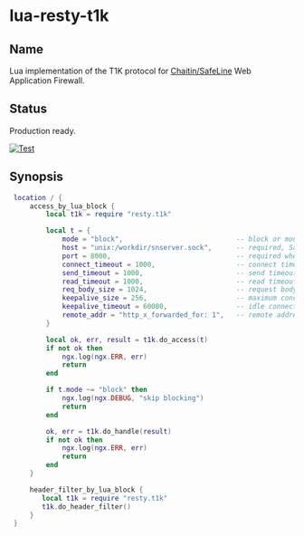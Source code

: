 # lua-resty-t1k

## Name

Lua implementation of the T1K protocol for [Chaitin/SafeLine](https://github.com/chaitin/safeline) Web Application Firewall.

## Status

Production ready.

[![Test](https://github.com/chaitin/lua-resty-t1k/actions/workflows/test.yml/badge.svg)](https://github.com/chaitin/lua-resty-t1k/actions)

## Synopsis

```lua
 location / {
     access_by_lua_block {
         local t1k = require "resty.t1k"

         local t = {
             mode = "block",                            -- block or monitor or off, default off
             host = "unix:/workdir/snserver.sock",      -- required, SafeLine WAF detection service host, unix domain socket, IP, or domain is supported, string
             port = 8000,                               -- required when the host is an IP or domain, SafeLine WAF detection service port, integer
             connect_timeout = 1000,                    -- connect timeout, in milliseconds, integer, default 1s (1000ms)
             send_timeout = 1000,                       -- send timeout, in milliseconds, integer, default 1s (1000ms)
             read_timeout = 1000,                       -- read timeout, in milliseconds, integer, default 1s (1000ms)
             req_body_size = 1024,                      -- request body size, in KB, integer, default 1MB (1024KB)
             keepalive_size = 256,                      -- maximum concurrent idle connections to the SafeLine WAF detection service, integer, default 256
             keepalive_timeout = 60000,                 -- idle connection timeout, in milliseconds, integer, default 60s (60000ms)
             remote_addr = "http_x_forwarded_for: 1",   -- remote address from ngx.var.VARIABLE, string, default from ngx.var.remote_addr
         }

         local ok, err, result = t1k.do_access(t)
         if not ok then
             ngx.log(ngx.ERR, err)
             return
         end

         if t.mode ~= "block" then
             ngx.log(ngx.DEBUG, "skip blocking")
             return
         end

         ok, err = t1k.do_handle(result)
         if not ok then
             ngx.log(ngx.ERR, err)
             return
         end
     }

     header_filter_by_lua_block {
        local t1k = require "resty.t1k"
        t1k.do_header_filter()
     }
 }
```
